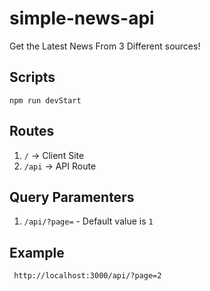 # simple-news-api
Get the Latest News From 3 Different sources!

## Scripts

	npm run devStart

## Routes

1. `/` -> Client Site
2. `/api` -> API Route

## Query Paramenters
1. `/api/?page=` - Default value is `1`

## Example 

	 http://localhost:3000/api/?page=2
